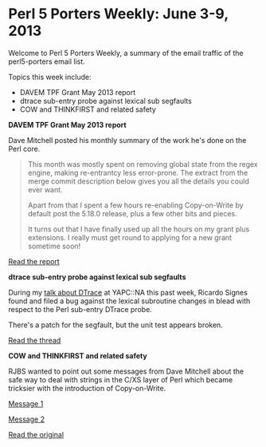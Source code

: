 Perl 5 Porters Weekly: June 3-9, 2013
=====================================

Welcome to Perl 5 Porters Weekly, a summary of the email traffic of the
perl5-porters email list.

Topics this week include:

* DAVEM TPF Grant May 2013 report
* dtrace sub-entry probe against lexical sub segfaults
* COW and THINKFIRST and related safety

**DAVEM TPF Grant May 2013 report**

Dave Mitchell posted his monthly summary of the work he's done on the 
Perl core.

> This month was mostly spent on removing global state from the regex
> engine, making re-entrantcy less error-prone. The extract from the merge
> commit description below gives you all the details you could ever want.
>
> Apart from that I spent a few hours re-enabling Copy-on-Write by default
> post the 5.18.0 release, plus a few other bits and pieces.
>
> It turns out that I have finally used up all the hours on my grant plus
> extensions. I really must get round to applying for a new grant sometime
> soon!

[Read the report][1]

**dtrace sub-entry probe against lexical sub segfaults**

During my [talk about DTrace][2] at YAPC::NA this past week, Ricardo Signes
found and filed a bug against the lexical subroutine changes in blead with
respect to the Perl sub-entry DTrace probe.

There's a patch for the segfault, but the unit test appears broken.

[Read the thread][3]

**COW and THINKFIRST and related safety**

RJBS wanted to point out some messages from Dave Mitchell about the safe way
to deal with strings in the C/XS layer of Perl which became tricksier with
the introduction of Copy-on-Write.

[Message 1][4]

[Message 2][5]

[Read the original][6]

[1]: http://www.nntp.perl.org/group/perl.perl5.porters/2013/06/msg202639.html
[2]: https://speakerdeck.com/mrallen1/perl-dtrace-and-you
[3]: http://www.nntp.perl.org/group/perl.perl5.porters/2013/06/msg202693.html
[4]: http://www.nntp.perl.org/group/perl.perl5.porters/2013/05/msg201914.html
[5]: http://www.nntp.perl.org/group/perl.perl5.porters/2013/05/msg202043.html
[6]: http://www.nntp.perl.org/group/perl.perl5.porters/2013/06/msg202815.html
